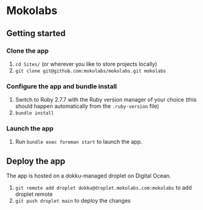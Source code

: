 Mokolabs
========

## Getting started

### Clone the app
1. `cd Sites/` (or wherever you like to store projects locally)
2. `git clone git@github.com:mokolabs/mokolabs.git mokolabs`

### Configure the app and bundle install
1. Switch to Ruby 2.7.7 with the Ruby version manager of your choice (this
should happen automatically from the `.ruby-version` file)
2. `bundle install`

### Launch the app
1. Run `bundle exec foreman start` to launch the app.

## Deploy the app
The app is hosted on a dokku-managed droplet on Digital Ocean.

1. `git remote add droplet dokku@droplet.mokolabs.com:mokolabs` to add droplet remote
2. `git push droplet main` to deploy the changes
